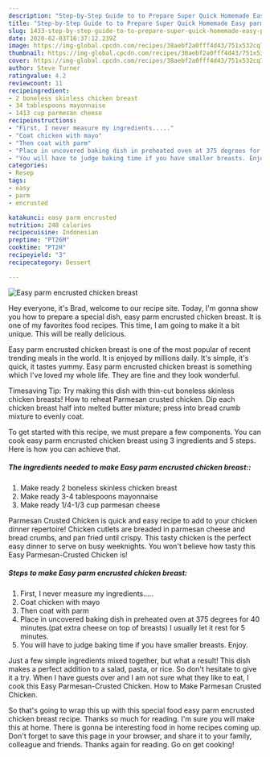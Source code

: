 ```yaml
---
description: "Step-by-Step Guide to to Prepare Super Quick Homemade Easy parm encrusted chicken breast"
title: "Step-by-Step Guide to to Prepare Super Quick Homemade Easy parm encrusted chicken breast"
slug: 1433-step-by-step-guide-to-to-prepare-super-quick-homemade-easy-parm-encrusted-chicken-breast
date: 2020-02-03T16:37:12.239Z
image: https://img-global.cpcdn.com/recipes/38aebf2a0fff4d43/751x532cq70/easy-parm-encrusted-chicken-breast-recipe-main-photo.jpg
thumbnail: https://img-global.cpcdn.com/recipes/38aebf2a0fff4d43/751x532cq70/easy-parm-encrusted-chicken-breast-recipe-main-photo.jpg
cover: https://img-global.cpcdn.com/recipes/38aebf2a0fff4d43/751x532cq70/easy-parm-encrusted-chicken-breast-recipe-main-photo.jpg
author: Steve Turner
ratingvalue: 4.2
reviewcount: 11
recipeingredient:
- 2 boneless skinless chicken breast
- 34 tablespoons mayonnaise
- 1413 cup parmesan cheese
recipeinstructions:
- "First, I never measure my ingredients....."
- "Coat chicken with mayo"
- "Then coat with parm"
- "Place in uncovered baking dish in preheated oven at 375 degrees for 40 minutes.(pat extra cheese on top of breasts) I usually let it rest for 5 minutes."
- "You will have to judge baking time if you have smaller breasts. Enjoy."
categories:
- Resep
tags:
- easy
- parm
- encrusted

katakunci: easy parm encrusted
nutrition: 248 calories
recipecuisine: Indonesian
preptime: "PT26M"
cooktime: "PT2H"
recipeyield: "3"
recipecategory: Dessert

---
```



![Easy parm encrusted chicken breast](https://img-global.cpcdn.com/recipes/38aebf2a0fff4d43/751x532cq70/easy-parm-encrusted-chicken-breast-recipe-main-photo.jpg)

Hey everyone, it's Brad, welcome to our recipe site. Today, I'm gonna show you how to prepare a special dish, easy parm encrusted chicken breast. It is one of my favorites food recipes. This time, I am going to make it a bit unique. This will be really delicious.

Easy parm encrusted chicken breast is one of the most popular of recent trending meals in the world. It is enjoyed by millions daily. It's simple, it's quick, it tastes yummy. Easy parm encrusted chicken breast is something which I've loved my whole life. They are fine and they look wonderful.

Timesaving Tip: Try making this dish with thin-cut boneless skinless chicken breasts! How to reheat Parmesan crusted chicken. Dip each chicken breast half into melted butter mixture; press into bread crumb mixture to evenly coat.


To get started with this recipe, we must prepare a few components. You can cook easy parm encrusted chicken breast using 3 ingredients and 5 steps. Here is how you can achieve that.

##### The ingredients needed to make Easy parm encrusted chicken breast::

1. Make ready 2 boneless skinless chicken breast
1. Make ready 3-4 tablespoons mayonnaise
1. Make ready 1/4-1/3 cup parmesan cheese


Parmesan Crusted Chicken is quick and easy recipe to add to your chicken dinner repertoire! Chicken cutlets are breaded in parmesan cheese and bread crumbs, and pan fried until crispy. This tasty chicken is the perfect easy dinner to serve on busy weeknights. You won&#39;t believe how tasty this Easy Parmesan-Crusted Chicken is! 

##### Steps to make Easy parm encrusted chicken breast:

1. First, I never measure my ingredients.....
1. Coat chicken with mayo
1. Then coat with parm
1. Place in uncovered baking dish in preheated oven at 375 degrees for 40 minutes.(pat extra cheese on top of breasts) I usually let it rest for 5 minutes.
1. You will have to judge baking time if you have smaller breasts. Enjoy.


Just a few simple ingredients mixed together, but what a result! This dish makes a perfect addition to a salad, pasta, or rice. So don&#39;t hesitate to give it a try. When I have guests over and I am not sure what they like to eat, I cook this Easy Parmesan-Crusted Chicken. How to Make Parmesan Crusted Chicken. 

So that's going to wrap this up with this special food easy parm encrusted chicken breast recipe. Thanks so much for reading. I'm sure you will make this at home. There is gonna be interesting food in home recipes coming up. Don't forget to save this page in your browser, and share it to your family, colleague and friends. Thanks again for reading. Go on get cooking!
